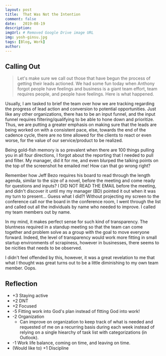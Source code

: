 ```yaml
---
layout: post
title:  That Was Not the Intention
comment: false
date:   2019-08-19
description: 
imgUrl: # Removed Google Drive image URL
img: yosh-ginsu.jpg
tags: [Blog, Work]
author:
---
```


## Calling Out
> Let's make sure we call out those that have begun the process of getting their leads actioned.
We had some fun today when Anthony forgot people have feelings and business is a giant team effort, team requires people, and people have feelings. 
Here is what happened.

Usually, I am tasked to brief the team over how we are tracking regarding the progress of lead action and conversion to potential opportunities. Just like any other organizations, there has to be an input funnel, and the input funnel requires filtering/qualifying to be able to hone down and prioritize. Thus, we are putting a greater emphasis on making sure that the leads are being worked on with a consistent pace, else, towards the end of the cadence cycle, there are no time allowed for the clients to react or even worse, for the value of our service/product to be realized.

Being gold-fish memory is so prevalent when there are 100 things pulling you in all four directions, I forgot about the reporting that I needed to pull and filter. My manager, did it for me, and even blurped the talking points on the top of the screenshot he emailed me! How can that go wrong right?

Remember how Jeff Bezo requires his board to read through the length agenda, similar to the size of a novel, before the meeting and come ready for questions and inputs? I DID NOT READ THE EMAIL before the meeting, and didn't discover it until my my manager (BD) pointed it out when it was my turn to present... Guess what I did?! Without projecting my screen to the conference call nor the board in the conference room, I went through the list and called out all the individuals by name who needed to improve. I called my team members out by name.

In my mind, it makes perfect sense for such kind of transparency. The bluntness required in a standup meeting so that the team can come together and problem solve as a group with the goal to move everyone forward. Indeed, the level of transparency would work more fitting in small startup environments of scrapiness, however in businesses, there seems to be nicities that needs to be observed.

I didn't feel offended by this, however, it was a great revelation to me that what I thought was great turns out to be a little diminishing to my own team member. Oops.

## Reflection
- +3 Staying active
- +2 DNT
- +2 Focused
- -5 Fitting work into God's plan instead of fitting God into work!
- -2 Organization
  - Can improve on organization to keep track of what is needed and requested of me on a recurring basis during each week instead of relying on a single hiearchy of task list with categorizations (in Outlook).
- -1 Work life balance, coming on time, and leaving on time.
- (Would like to) +1 Discipline
